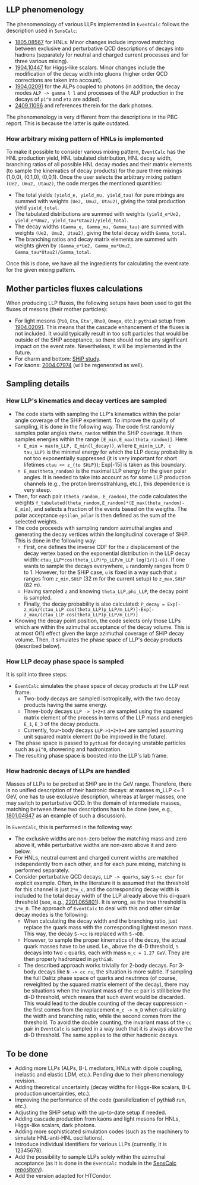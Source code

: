 ## LLP phenomenology

The phenomenology of various LLPs implemented in `EventCalc` follows the description used in `SensCalc`: 

- [1805.08567](https://arxiv.org/abs/1805.08567) for HNLs. Minor changes include improved matching between exclusive and perturbative QCD descriptions of decays into hadrons (separately for neutral and charged current processes and for three various mixing).
- [1904.10447](https://arxiv.org/abs/1904.10447) for Higgs-like scalars. Minor changes include the modification of the decay width into gluons (higher order QCD corrections are taken into account). 
- [1904.02091](https://arxiv.org/abs/1904.02091) for the ALPs coupled to photons (in addition, the decay modes `ALP -> gamma l l` and processes of the ALP production in the decays of `pi^0` and `eta` are added).
- [2409.11096](https://arxiv.org/abs/2409.11096) and references therein for the dark photons. 

The phenomenology is very different from the descriptions in the PBC report. This is because the latter is quite outdated. 

### How arbitrary mixing pattern of HNLs is implemented

To make it possible to consider various mixing pattern, `EventCalc` has the HNL production yield, HNL tabulated distribution, HNL decay width, branching ratios of all possible HNL decay modes and their matrix elements (to sample the kinematics of decay products) for the pure three mixings (1,0,0), (0,1,0), (0,0,1). Once the user selects the arbitrary mixing pattern `(Ue2, Umu2, Utau2)`, the code merges the mentioned quantities:
- The total yields `(yield_e, yield_mu, yield_tau)` for pure mixings are summed with weights `(Ue2, Umu2, Utau2)`, giving the total production yield `yield_total`.
- The tabulated distributions are summed with weights `(yield_e*Ue2, yield_e*Umu2, yield_tau*Utau2)/yield_total`.
- The decay widths `(Gamma_e, Gamma_mu, Gamma_tau)` are summed with weights `(Ue2, Umu2, Utau2)`, giving the total decay width `Gamma_total`.
- The branching ratios and decay matrix elements are summed with weights given by `(Gamma_e*Ue2, Gamma_mu*Umu2, Gamma_tau*Utau2)/Gamma_total`.

Once this is done, we have all the ingredients for calculating the event rate for the given mixing pattern.

## Mother particles fluxes calculations

When producing LLP fluxes, the following setups have been used to get the fluxes of mesons (their mother particles):

- For light mesons (`Pi0`, `Eta`, `Eta'`, `Rho0`, `Omega`, etc.): `pythia8` setup from [1904.02091](https://arxiv.org/abs/1904.02091). This means that the cascade enhancement of the fluxes is not included. It would typically result in too soft particles that would be outside of the SHiP acceptance, so there should not be any significant impact on the event rate. Nevertheless, it will be implemented in the future.
- For charm and bottom: [SHiP study](https://cds.cern.ch/record/2115534).
- For kaons: [2004.07974](https://arxiv.org/abs/2004.07974) (will be regenerated as well).

## Sampling details

### How LLP's kinematics and decay vertices are sampled

- The code starts with sampling the LLP's kinematics within the polar angle coverage of the SHiP experiment. To improve the quality of sampling, it is done in the following way. The code first randomly samples polar angles `theta_random` within the SHiP coverage. It then samples energies within the range `[E_min,E_max(theta_random)]`. Here: 
  - `E_min = max(m_LLP, E_min(l_decay))`, where `E_min(m_LLP, c tau_LLP)` is the minimal energy for which the LLP decay probability is not too exponentially suppressed (it is very important for short lifetimes `ctau << z_{to SHiP}`); Exp[-15] is taken as this boundary.
  - `E_max(theta_random)` is the maximal LLP energy for the given polar angles. It is needed to take into account as for some LLP production channels (e.g., the proton bremsstrahlung, etc.), this dependence is very steep.
- Then, for each pair `(theta_random, E_random)`, the code calculates the weights `f_tabulated(theta_random,E_random)*(E_max(theta_random)-E_min)`, and selects a fraction of the events based on the weigths. The polar acceptance `epsilon_polar` is then defined as the sum of the selected weights.
- The code proceeds with sampling random azimuthal angles and generating the decay vertices within the longitudinal coverage of SHiP. This is done in the following way:
  - First, one defines the inverse CDF for the `z` displacement of the decay vertex based on the exponential distribution in the LLP decay width: `ctau_LLP*cos(theta_LLP)*p_LLP/m_LLP log(1/(1-u))`. If one wants to sample the decays everywhere, `u` randomly ranges from 0 to 1. However, for the SHiP case, `u` is fixed in a way such that `z` ranges from `z_min,SHiP` (32 m for the current setup) to `z_max,SHiP` (82 m).
  - Having sampled `z` and knowing `theta_LLP,phi_LLP`, the decay point is sampled.
  - Finally, the decay probability is also calculated: `P_decay = Exp[-z_min/(ctau_LLP cos(theta_LLP)p_LLP/m_LLP)]-Exp[-z_max/(ctau_LLP cos(theta_LLP)p_LLP/m_LLP)]`
- Knowing the decay point position, the code selects only those LLPs which are within the azimuthal acceptance of the decay volume. This is at most O(1) effect given the large azimuthal coverage of SHiP decay volume. Then, it simulates the phase space of LLP's decay products (described below).   

### How LLP decay phase space is sampled

It is split into three steps:
- `EventCalc` simulates the phase space of decay products at the LLP rest frame. 
  - Two-body decays are sampled isotropically, with the two decay products having the same energy.
  - Three-body decays `LLP -> 1+2+3` are sampled using the squared matrix element of the process in terms of the LLP mass and energies `E_1`, `E_3` of the decay products.
  - Currently, four-body decays `LLP->1+2+3+4` are sampled assuming unit squared matrix element (to be improved in the future).
- The phase space is passed to `pythia8` for decaying unstable particles such as `pi^0`, showering and hadronization.
- The resulting phase space is boosted into the LLP's lab frame.

### How hadronic decays of LLPs are handled

Masses of LLPs to be probed at SHiP are in the GeV range. Therefore, there is no unified description of their hadronic decays: at masses m_LLP <~ 1 GeV, one has to use exclusive description, whereas at larger masses, one may switch to perturbative QCD. In the domain of intermediate masses, matching between these two descriptions has to be done (see, e.g., [1801.04847](https://arxiv.org/abs/1801.04847) as an example of such a discussion). 

In `EventCalc`, this is performed in the following way:

- The exclusive widths are non-zero below the matching mass and zero above it, while perturbative widths are non-zero above it and zero below.  
- For HNLs, neutral current and charged current widths are matched independently from each other, and for each pure mixing, matching is performed separately.
- Consider perturbative QCD decays, `LLP -> quarks`, say `S->c cbar` for explicit example. Often, in the literature it is assumed that the threshold for this channel is just `2*m_c`, and the corresponding decay width is included to the total decay width of the LLP already above this di-quark threshold (see, e.g., [2201.065801](https://arxiv.org/pdf/2201.06580)). It is wrong, as the true threshold is `2*m_D`. The approach of `EventCalc` to deal with this and other similar decay modes is the following:
  - When calculating the decay width and the branching ratio, just replace the quark mass with the corresponding lightest meson mass. This way, the decay `S->cc` is replaced with `S->DD`.
  - However, to sample the proper kinematics of the decay, the actual quark masses have to be used. I.e., above the di-D threshold, `S` decays into two `c` quarks, each with mass `m_c = 1.27 GeV`. They are then properly hadronized in `pythia8`.
  - The described approach works trivially for 2-body decays. For 3-body decays like `N -> cc nu`, the situation is more subtle. If sampling the full Dalitz phase space of quarks and neutrinos (of course, reweighted by the squared matrix element of the decay), there may be situations when the invariant mass of the `cc` pair is still below the di-D threshold, which means that such event would be discarded. This would lead to the double counting of the decay suppression - the first comes from the replacement `m_c -> m_D` when calculating the width and branching ratio, while the second comes from the threshold. To avoid the double counting, the invariant mass of the `cc` pair in `EventCalc` is sampled in a way such that it is always above the di-D threshold. The same applies to the other hadronic decays.

  
## To be done

- Adding more LLPs (ALPs, B-L mediators, HNLs with dipole coupling, inelastic and elastic LDM, etc.). Pending due to their phenomenology revision.
- Adding theoretical uncertainty (decay widths for Higgs-like scalars, B-L production uncertainties, etc.).
- Improving the performance of the code (parallelization of pythia8 run, etc.).
- Adjusting the SHiP setup with the up-to-date setup if needed.
- Adding cascade production from kaons and light mesons for HNLs, Higgs-like scalars, dark photons.
- Adding more sophisticated simulation codes (such as the machinery to simulate HNL-anti-HNL oscillations).
- Introduce individual identifiers for various LLPs (currently, it is 12345678).
- Add the possibility to sample LLPs solely within the azimuthal acceptance (as it is done in the `EventCalc` module in the [SensCalc repository](https://github.com/maksymovchynnikov/SensCalc)).
- Add the version adapted for HTCondor.